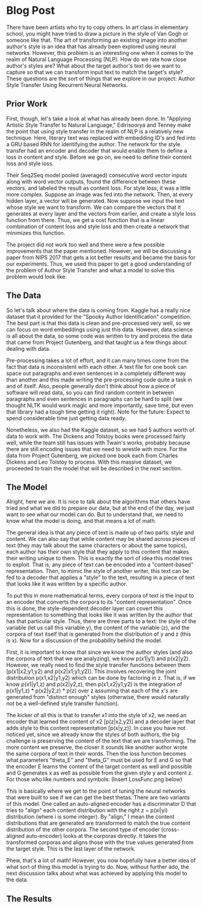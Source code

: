 # Blog Post

There have been artists who try to copy others. In art class in elementary school, you might have tried to draw a picture in the style of
Van Gogh or someone like that. The art of transforming an existing image into another author's style is an idea that has already been
explored using neural networks. However, this problem is an interesting one when it comes to the realm of Natural Language Processing (NLP).
How do we rate how close author's styles are? What about the target author's text do we want to capture so that we can transform input text to
match the target's style? These questions are the sort of things that we explore in our project: Author Style Transfer Using Recurrent
Neural Networks.

## Prior Work

First, though, let's take a look at what has already been done. In "Applying Artistic Style Transfer to Natural Language," Edirisoorya and
Tenney make the point that using style transfer in the realm of NLP is a relatively new technique. Here, literary text was replaced with
embedding ID's and fed into a GRU based RNN for identifying the author. The network for the style transfer had an encoder and decoder that would enable
them to define a loss in content and style. Before we go on, we need to define their content loss and style loss.

Their Seq2Seq model pooled (averaged) consecutive word vector inputs along with word vector outputs, found the difference between these
vectors, and labeled the result as content loss. For style loss, it was a little more complex. Suppose an image was fed into the network. Then,
at every hidden layer, a vector will be generated. Now suppose we input the text whose style we want to transform. We can compare the vectors
that it generates at every layer and the vectors from earlier, and create a style loss function from there. Thus, we get a cost function that
is a linear combination of content loss and style loss and then create a network that minimizes this function.

The project did not work too well and there were a few possible improvements that the paper mentioned. However, we will be discussing a paper from NIPS 2017 that gets a lot better results and became the basis for our experiments. Thus, we used this paper to get a good understanding of the problem of Author Style Transfer and what a model to solve this problem would look like.

## The Data

So let's talk about where the data is coming from. Kaggle has a really nice dataset that it provided for the "Spooky Author Identification"
competition. The best part is that this data is clean and pre-processed very well, so we can focus on word embeddings using just this data.
However, data science is all about the data, so some code was written to try and process the data that came from Project Gutenberg, and that
taught us a few things about dealing with data.

Pre-processing takes a lot of effort, and it can many times come from the fact that data is inconsistent with each other. A text file for one book can space out paragraphs and even sentences in a completely different way than another and this made writing the pre-processing code quite a task in and of itself. Also, people generally don't think about how a piece of software will read data, so you can find random content in between paragraphs and even sentences in paragraphs can be hard to split (we thought NLTK would work magic and more importantly, save time, but even that library had a tough time getting it right). Note for the future: Expect to spend considerable time just getting data ready.

Nonetheless, we also had the Kaggle dataset, so we had 5 authors worth of data to work with. The Dickens and Tolstoy books were processed fairly well, while the team still has issues with Twain's works, probably because there are still encoding issues that we need to wrestle with more. For the data from Project Gutenberg, we picked one book each from Charles Dickens and Leo Tolstoy to process. With this massive dataset, we proceeded to train the model that will be described in the next section.

## The Model

Alright, here we are. It is nice to talk about the algorithms that others have tried and what we did to prepare our data, but at the end of the day, we just want to see what our model can do. But to understand that, we need to know what the model is doing, and that means a lot of math.

The general idea is that any piece of text is made up of two parts: style and content. We can also say that while content may be shared across pieces of text (they may talk about the same characters or about the same topics), each author has their own style that they apply to this content that makes their writing unique to them. This is exactly the sort of idea this model tries to exploit. That is, any piece of text can be encoded into a "content-based" representation. Then, to mimic the style of another writer, this text can be fed to a decoder that applies a "style" to the text, resulting in a piece of text that looks like it was written by a specific author.

To put this in more mathematical terms, every corpora of text is the input to an encoder that converts the corpora to its "content representation". Once this is done, the style-dependent decoder layer can covert this representation to something that looks like it was written by the author that has that particular style. Thus, there are three parts to a text: the style of the variable (let us call this variable y), the content of the variable (z), and the corpora of text itself that is generated from the distribution of y and z (this is x). Now for a discussion of the probability behind the model.

First, it is important to know that since we know the author styles (and also the corpora of text that we are analyzing), we know p(x1|y1) and p(x2|y2). However, we really need to find the style transfer functions between them \[p(x1|x2;y1,y2) and p(x2|x1;y1,y2)\]. This involves recovering the joint distribution p(x1,x2|y1,y2) which can be done by factoring in z. That is, if we know p(x1|y1,z) and p(x2|y2,z), then p(x1,x2|y1,y2) is the integration of p(x1|y1,z) * p(x2|y2,z) * p(z) over z assuming that each of the x's are generated from "distinct enough" styles (otherwise, there would naturally not be a well-defined style transfer function).

The kicker of all this is that to transfer x1 into the style of x2, we need an encoder that learned the content of x2 \[p(z|x2,y2)\] and a decoder layer that adds style to this content representation \[p(x|y,z)\]. In case you have not noticed yet, since we already know the styles of both authors, the big challenge is preserving the content of the text that we are transforming. The more content we preserve, the closer it sounds like another author wrote the same corpora of text in their words. Then the loss function becomes what parameters "theta_E" and "theta_G" must be used for E and G so that the encoder E learns the content of the target content as well and possible and G generates x as well as possible from the given style y and content z. For those who like numbers and symbols: (Insert LossFunc.png below)

This is basically where we get to the point of tuning the neural networks that were built to see if we can get the best thetas. There are two variants of this model. One called an auto-aligned encoder has a discriminator D that tries to "align" each content distribution with the right z ~ p(xi|yi) distribution (where i is some integer). By "align," I mean the content distributions that are generated are transformed to match the true content distribution of the other corpora. The second type of encoder (cross-aligned auto-encoder) looks at the corporas directly. It takes the transformed corporas and aligns those with the true values generated from the target style. This is the last layer of the network.

Phew, that's a lot of math! However, you now hopefully have a better idea of what sort of thing this model is trying to do. Now, without further ado, the next discussion talks about what was achieved by applying this model to the data.

## The Results
